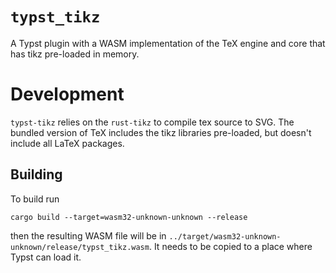 # `typst_tikz`

A Typst plugin with a WASM implementation of the TeX engine and core that has tikz pre-loaded in memory.

# Development

`typst-tikz` relies on the `rust-tikz` to compile tex source to SVG. The bundled version of TeX
includes the tikz libraries pre-loaded, but doesn't include all LaTeX packages.

## Building

To build run
```
cargo build --target=wasm32-unknown-unknown --release
```
then the resulting WASM file will be in `../target/wasm32-unknown-unknown/release/typst_tikz.wasm`. It needs
to be copied to a place where Typst can load it.
